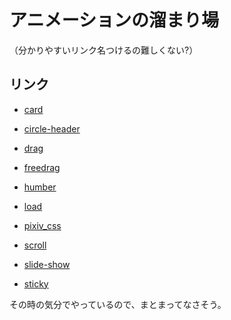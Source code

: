 # アニメーションの溜まり場

（分かりやすいリンク名つけるの難しくない?）

## リンク

- [card](https://taiga248.github.io/animation/card)
- [circle-header](https://taiga248.github.io/animation/cricle-header)
- [drag](https://taiga248.github.io/animation/drag)

- [freedrag](https://taiga248.github.io/animation/freedrag)
- [humber](https://taiga248.github.io/animation/humber)
- [load](https://taiga248.github.io/animation/load)

- [pixiv_css](https://taiga248.github.io/animation//pixiv_css)
- [scroll](https://taiga248.github.io/animation/scroll)
- [slide-show](https://taiga248.github.io/animation/slide-show)

- [sticky](https://taiga248.github.io/animation/sticky)

その時の気分でやっているので、まとまってなさそう。
